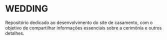 # WEDDING
Repositório dedicado ao desenvolvimento do site de casamento, com o objetivo de compartilhar informações essenciais sobre a cerimônia e outros detalhes. 
